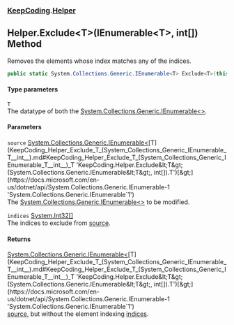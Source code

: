 ### [KeepCoding](KeepCoding.md 'KeepCoding').[Helper](KeepCoding_Helper.md 'KeepCoding.Helper')
## Helper.Exclude&lt;T&gt;(IEnumerable&lt;T&gt;, int[]) Method
Removes the elements whose index matches any of the indices.  
```csharp
public static System.Collections.Generic.IEnumerable<T> Exclude<T>(this System.Collections.Generic.IEnumerable<T> source, params int[] indices);
```
#### Type parameters
<a name='KeepCoding_Helper_Exclude_T_(System_Collections_Generic_IEnumerable_T__int__)_T'></a>
`T`  
The datatype of both the [System.Collections.Generic.IEnumerable&lt;&gt;](https://docs.microsoft.com/en-us/dotnet/api/System.Collections.Generic.IEnumerable-1 'System.Collections.Generic.IEnumerable`1').
  
#### Parameters
<a name='KeepCoding_Helper_Exclude_T_(System_Collections_Generic_IEnumerable_T__int__)_source'></a>
`source` [System.Collections.Generic.IEnumerable&lt;](https://docs.microsoft.com/en-us/dotnet/api/System.Collections.Generic.IEnumerable-1 'System.Collections.Generic.IEnumerable`1')[T](KeepCoding_Helper_Exclude_T_(System_Collections_Generic_IEnumerable_T__int__).md#KeepCoding_Helper_Exclude_T_(System_Collections_Generic_IEnumerable_T__int__)_T 'KeepCoding.Helper.Exclude&lt;T&gt;(System.Collections.Generic.IEnumerable&lt;T&gt;, int[]).T')[&gt;](https://docs.microsoft.com/en-us/dotnet/api/System.Collections.Generic.IEnumerable-1 'System.Collections.Generic.IEnumerable`1')  
The [System.Collections.Generic.IEnumerable&lt;&gt;](https://docs.microsoft.com/en-us/dotnet/api/System.Collections.Generic.IEnumerable-1 'System.Collections.Generic.IEnumerable`1') to be modified.
  
<a name='KeepCoding_Helper_Exclude_T_(System_Collections_Generic_IEnumerable_T__int__)_indices'></a>
`indices` [System.Int32](https://docs.microsoft.com/en-us/dotnet/api/System.Int32 'System.Int32')[[]](https://docs.microsoft.com/en-us/dotnet/api/System.Array 'System.Array')  
The indices to exclude from [source](KeepCoding_Helper_Exclude_T_(System_Collections_Generic_IEnumerable_T__int__).md#KeepCoding_Helper_Exclude_T_(System_Collections_Generic_IEnumerable_T__int__)_source 'KeepCoding.Helper.Exclude&lt;T&gt;(System.Collections.Generic.IEnumerable&lt;T&gt;, int[]).source').
  
#### Returns
[System.Collections.Generic.IEnumerable&lt;](https://docs.microsoft.com/en-us/dotnet/api/System.Collections.Generic.IEnumerable-1 'System.Collections.Generic.IEnumerable`1')[T](KeepCoding_Helper_Exclude_T_(System_Collections_Generic_IEnumerable_T__int__).md#KeepCoding_Helper_Exclude_T_(System_Collections_Generic_IEnumerable_T__int__)_T 'KeepCoding.Helper.Exclude&lt;T&gt;(System.Collections.Generic.IEnumerable&lt;T&gt;, int[]).T')[&gt;](https://docs.microsoft.com/en-us/dotnet/api/System.Collections.Generic.IEnumerable-1 'System.Collections.Generic.IEnumerable`1')  
[source](KeepCoding_Helper_Exclude_T_(System_Collections_Generic_IEnumerable_T__int__).md#KeepCoding_Helper_Exclude_T_(System_Collections_Generic_IEnumerable_T__int__)_source 'KeepCoding.Helper.Exclude&lt;T&gt;(System.Collections.Generic.IEnumerable&lt;T&gt;, int[]).source'), but without the element indexing [indices](KeepCoding_Helper_Exclude_T_(System_Collections_Generic_IEnumerable_T__int__).md#KeepCoding_Helper_Exclude_T_(System_Collections_Generic_IEnumerable_T__int__)_indices 'KeepCoding.Helper.Exclude&lt;T&gt;(System.Collections.Generic.IEnumerable&lt;T&gt;, int[]).indices').
